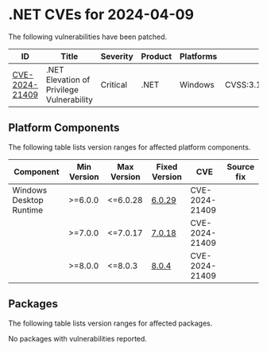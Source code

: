 # .NET CVEs for 2024-04-09

The following vulnerabilities have been patched.

| ID                | Title             | Severity      | Product       | Platforms     | CVSS                         |
| ----------------- | ----------------- | ------------- | ------------- | ------------- | ---------------------------- |
| [CVE-2024-21409][CVE-2024-21409] | .NET Elevation of Privilege Vulnerability | Critical | .NET | Windows | CVSS:3.1/AV:L/AC:L/PR:L/UI:R/S:U/C:H/I:H/A:H/E:U/RL:O/RC:C |


## Platform Components

The following table lists version ranges for affected platform components.

| Component     | Min Version   | Max Version | Fixed Version | CVE     | Source fix |
| ------------- | ------------- | --------- | --------- | ------------- | -------- |
| Windows Desktop Runtime | >=6.0.0 | <=6.0.28 | [6.0.29](https://github.com/dotnet/core/blob/main/release-notes/6.0/6.0.29/6.0.29.md) | CVE-2024-21409 |  |
|               | >=7.0.0       | <=7.0.17  | [7.0.18](https://github.com/dotnet/core/blob/main/release-notes/7.0/7.0.18/7.0.18.md) | CVE-2024-21409 |  |
|               | >=8.0.0       | <=8.0.3   | [8.0.4](https://github.com/dotnet/core/blob/main/release-notes/8.0/8.0.4/8.0.4.md) | CVE-2024-21409 |  |


## Packages

The following table lists version ranges for affected packages.

No packages with vulnerabilities reported.


[CVE-2024-21409]: https://github.com/dotnet/announcements/issues/303

